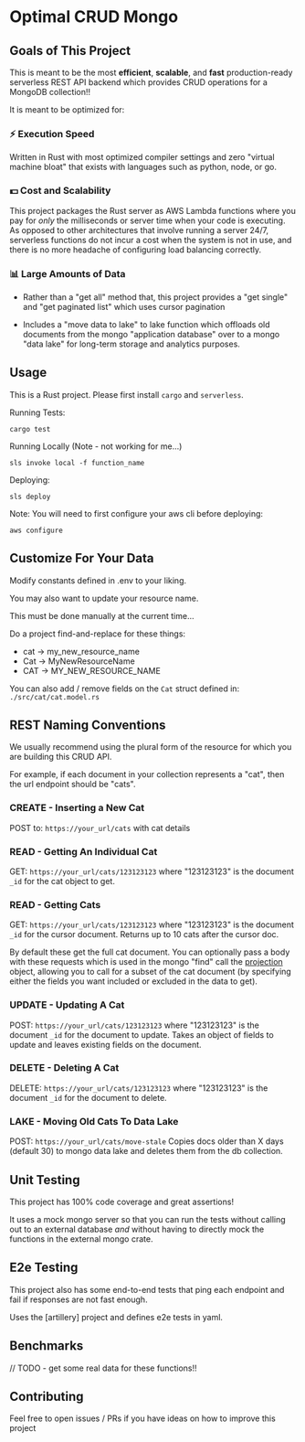 # Optimal CRUD Mongo

## Goals of This Project

This is meant to be the most __efficient__, __scalable__, and __fast__ production-ready serverless REST API backend which provides CRUD operations for a MongoDB collection!!

It is meant to be optimized for:

### ⚡️ Execution Speed
Written in Rust with most optimized compiler settings and zero "virtual machine bloat" that exists with languages such as python, node, or go.

### 💵 Cost and Scalability
This project packages the Rust server as AWS Lambda functions where you pay for _only_ the milliseconds or server time when your code is executing. As opposed to other architectures that involve running a server 24/7, serverless functions do not incur a cost when the system is not in use, and there is no more headache of configuring load balancing correctly.

### 📊 Large Amounts of Data

- Rather than a "get all" method that, this project provides a "get single" and "get paginated list" which uses cursor pagination 

- Includes a "move data to lake" to lake function which offloads old documents from the mongo "application database" over to a mongo "data lake" for long-term storage and analytics purposes.


## Usage

This is a Rust project. Please first install `cargo` and `serverless`.

Running Tests:
```
cargo test
```

Running Locally (Note - not working for me...)
```
sls invoke local -f function_name
```

Deploying:
```
sls deploy
```

Note: You will need to first configure your aws cli before deploying:
```
aws configure
```

## Customize For Your Data
Modify constants defined in .env to your liking.

You may also want to update your resource name.

This must be done manually at the current time...

Do a project find-and-replace for these things:
- cat -> my_new_resource_name
- Cat -> MyNewResourceName
- CAT -> MY_NEW_RESOURCE_NAME

You can also add / remove fields on the `Cat` struct defined in: `./src/cat/cat.model.rs`


## REST Naming Conventions

We usually recommend using the plural form of the resource for which you are building this CRUD API.

For example, if each document in your collection represents a "cat", then the url endpoint should be "cats".


### CREATE - Inserting a New Cat
POST to: `https://your_url/cats` with cat details


### READ - Getting An Individual Cat
GET: `https://your_url/cats/123123123` where "123123123" is the document `_id` for the cat object to get.


### READ - Getting Cats
GET: `https://your_url/cats/123123123` where "123123123" is the document `_id` for the cursor document. Returns up to 10 cats after the cursor doc.


By default these get the full cat document. You can optionally pass a body with these requests which is used in the mongo "find" call the [projection](https://docs.mongodb.com/manual/reference/method/db.collection.find/#projection) object, allowing you to call for a subset of the cat document (by specifying either the fields you want included or excluded in the data to get).
 

### UPDATE - Updating A Cat
POST: `https://your_url/cats/123123123` where "123123123" is the document `_id` for the document to update. Takes an object of fields to update and leaves existing fields on the document.


### DELETE - Deleting A Cat
DELETE: `https://your_url/cats/123123123` where "123123123" is the document `_id` for the document to delete.


### LAKE - Moving Old Cats To Data Lake
POST: `https://your_url/cats/move-stale` Copies docs older than X days (default 30) to mongo data lake and deletes them from the db collection.


## Unit Testing

This project has 100% code coverage and great assertions!

It uses a mock mongo server so that you can run the tests without calling out to an external database _and_ without having to directly mock the functions in the external mongo crate.


## E2e Testing

This project also has some end-to-end tests that ping each endpoint and fail if responses are not fast enough. 

Uses the [artillery] project and defines e2e tests in yaml.


## Benchmarks

// TODO - get some real data for these functions!!


## Contributing

Feel free to open issues / PRs if you have ideas on how to improve this project
